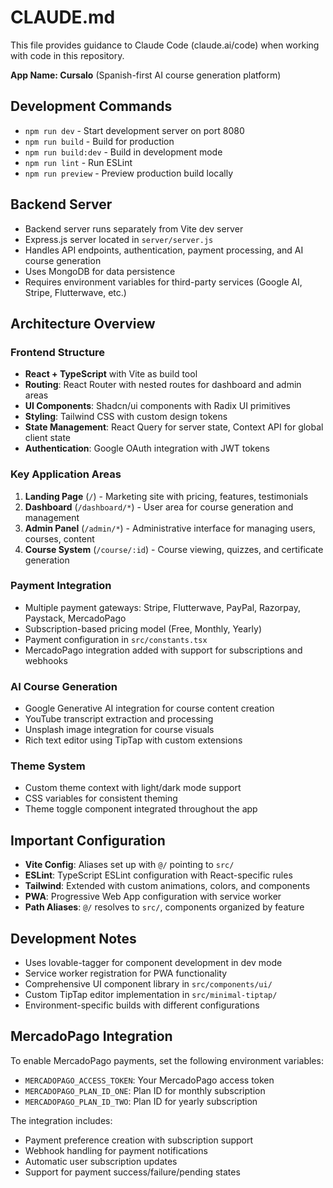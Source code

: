 # CLAUDE.md

This file provides guidance to Claude Code (claude.ai/code) when working with code in this repository.

**App Name: Cursalo** (Spanish-first AI course generation platform)

## Development Commands

- `npm run dev` - Start development server on port 8080
- `npm run build` - Build for production
- `npm run build:dev` - Build in development mode
- `npm run lint` - Run ESLint
- `npm run preview` - Preview production build locally

## Backend Server

- Backend server runs separately from Vite dev server
- Express.js server located in `server/server.js`
- Handles API endpoints, authentication, payment processing, and AI course generation
- Uses MongoDB for data persistence
- Requires environment variables for third-party services (Google AI, Stripe, Flutterwave, etc.)

## Architecture Overview

### Frontend Structure
- **React + TypeScript** with Vite as build tool
- **Routing**: React Router with nested routes for dashboard and admin areas
- **UI Components**: Shadcn/ui components with Radix UI primitives
- **Styling**: Tailwind CSS with custom design tokens
- **State Management**: React Query for server state, Context API for global client state
- **Authentication**: Google OAuth integration with JWT tokens

### Key Application Areas
1. **Landing Page** (`/`) - Marketing site with pricing, features, testimonials
2. **Dashboard** (`/dashboard/*`) - User area for course generation and management
3. **Admin Panel** (`/admin/*`) - Administrative interface for managing users, courses, content
4. **Course System** (`/course/:id`) - Course viewing, quizzes, and certificate generation

### Payment Integration
- Multiple payment gateways: Stripe, Flutterwave, PayPal, Razorpay, Paystack, MercadoPago
- Subscription-based pricing model (Free, Monthly, Yearly)
- Payment configuration in `src/constants.tsx`
- MercadoPago integration added with support for subscriptions and webhooks

### AI Course Generation
- Google Generative AI integration for course content creation
- YouTube transcript extraction and processing
- Unsplash image integration for course visuals
- Rich text editor using TipTap with custom extensions

### Theme System
- Custom theme context with light/dark mode support
- CSS variables for consistent theming
- Theme toggle component integrated throughout the app

## Important Configuration

- **Vite Config**: Aliases set up with `@/` pointing to `src/`
- **ESLint**: TypeScript ESLint configuration with React-specific rules
- **Tailwind**: Extended with custom animations, colors, and components
- **PWA**: Progressive Web App configuration with service worker
- **Path Aliases**: `@/` resolves to `src/`, components organized by feature

## Development Notes

- Uses lovable-tagger for component development in dev mode
- Service worker registration for PWA functionality
- Comprehensive UI component library in `src/components/ui/`
- Custom TipTap editor implementation in `src/minimal-tiptap/`
- Environment-specific builds with different configurations

## MercadoPago Integration

To enable MercadoPago payments, set the following environment variables:
- `MERCADOPAGO_ACCESS_TOKEN`: Your MercadoPago access token
- `MERCADOPAGO_PLAN_ID_ONE`: Plan ID for monthly subscription
- `MERCADOPAGO_PLAN_ID_TWO`: Plan ID for yearly subscription

The integration includes:
- Payment preference creation with subscription support
- Webhook handling for payment notifications
- Automatic user subscription updates
- Support for payment success/failure/pending states